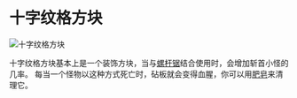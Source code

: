 # 十字纹格方块

![十字纹格方块](block:betterwithmods:aesthetic)

十字纹格方块基本上是一个装饰方块，当与[螺杆锯](saw.md)结合使用时，会增加斩首小怪的几率。
每当一个怪物以这种方式死亡时，砧板就会变得血腥，你可以用[肥皂](../items/soap.md)来清理它。
